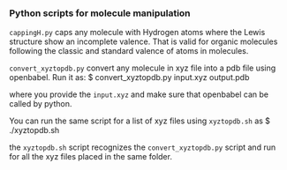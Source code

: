 ### Python scripts for molecule manipulation

`cappingH.py` caps any molecule with Hydrogen atoms where the Lewis structure show an incomplete
valence. That is valid for organic molecules following the classic and standard valence of atoms
in molecules.

`convert_xyztopdb.py` convert any molecule in xyz file into a pdb file using openbabel.
Run it as:
$ convert_xyztopdb.py input.xyz output.pdb

where you provide the `input.xyz` and make sure that openbabel can be called by python.

You can run the same script for a list of xyz files using `xyztopdb.sh` as
$ ./xyztopdb.sh

the `xyztopdb.sh` script recognizes the `convert_xyztopdb.py` script and run for all the xyz files
placed in the same folder.
